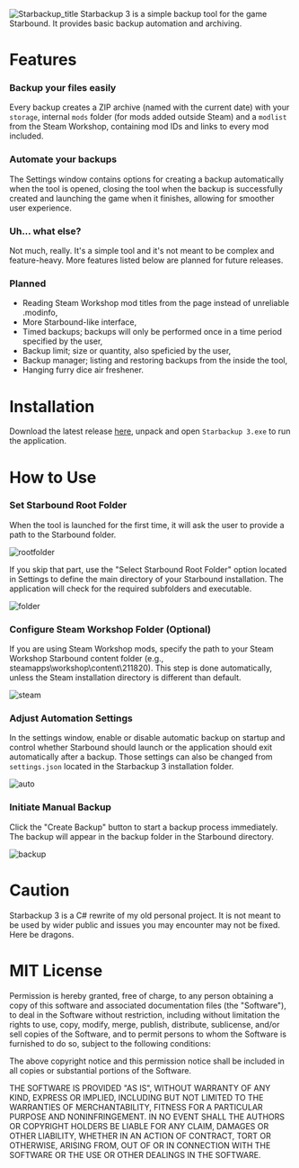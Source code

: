 ![Starbackup_title](https://github.com/user-attachments/assets/9a104ce1-1130-4409-86fa-7cb774973162)
Starbackup 3 is a simple backup tool for the game Starbound. It provides basic backup automation and archiving.

# Features

### Backup your files easily
Every backup creates a ZIP archive (named with the current date) with your ```storage```, internal ```mods``` folder (for mods added outside Steam) and a ```modlist``` from the Steam Workshop, containing mod IDs and links to every mod included.  
### Automate your backups 
The Settings window contains options for creating a backup automatically when the tool is opened, closing the tool when the backup is successfully created and launching the game when it finishes, allowing for smoother user experience.
### Uh... what else?
Not much, really. It's a simple tool and it's not meant to be complex and feature-heavy. More features listed below are planned for future releases.


### Planned
* Reading Steam Workshop mod titles from the page instead of unreliable .modinfo,
* More Starbound-like interface,
* Timed backups; backups will only be performed once in a time period specified by the user,
* Backup limit; size or quantity, also speficied by the user,
* Backup manager; listing and restoring backups from the inside the tool,
* Hanging furry dice air freshener.


# Installation
Download the latest release [here](https://github.com/Awoolanche/Starbackup-3/releases), unpack and open ```Starbackup 3.exe``` to run the application.

# How to Use
### Set Starbound Root Folder
When the tool is launched for the first time, it will ask the user to provide a path to the Starbound folder.

![rootfolder](https://github.com/user-attachments/assets/19caf2d2-e913-42a8-aa60-2485347fa085)

If you skip that part, use the "Select Starbound Root Folder" option located in Settings to define the main directory of your Starbound installation. The application will check for the required subfolders and executable.

![folder](https://github.com/user-attachments/assets/f6e291ac-e182-4360-a4b1-e5b8b981309a)

### Configure Steam Workshop Folder (Optional)
If you are using Steam Workshop mods, specify the path to your Steam Workshop Starbound content folder (e.g., steamapps\workshop\content\211820). This step is done automatically, unless the Steam installation directory is different than default.

![steam](https://github.com/user-attachments/assets/012507b3-aeb6-4814-96d6-ccd6afee61cf)

### Adjust Automation Settings
In the settings window, enable or disable automatic backup on startup and control whether Starbound should launch or the application should exit automatically after a backup. Those settings can also be changed from ```settings.json``` located in the Starbackup 3 installation folder.

![auto](https://github.com/user-attachments/assets/493969ba-0b9a-484b-bd8c-e57cb586a07e)

### Initiate Manual Backup
Click the "Create Backup" button to start a backup process immediately. The backup will appear in the backup folder in the Starbound directory.

![backup](https://github.com/user-attachments/assets/d869da23-3df4-4669-a1da-343b0c511462)


# Caution
Starbackup 3 is a C# rewrite of my old personal project. It is not meant to be used by wider public and issues you may encounter may not be fixed. Here be dragons.

# MIT License

Permission is hereby granted, free of charge, to any person obtaining a copy
of this software and associated documentation files (the "Software"), to deal
in the Software without restriction, including without limitation the rights
to use, copy, modify, merge, publish, distribute, sublicense, and/or sell
copies of the Software, and to permit persons to whom the Software is
furnished to do so, subject to the following conditions:

The above copyright notice and this permission notice shall be included in all
copies or substantial portions of the Software.

THE SOFTWARE IS PROVIDED "AS IS", WITHOUT WARRANTY OF ANY KIND, EXPRESS OR
IMPLIED, INCLUDING BUT NOT LIMITED TO THE WARRANTIES OF MERCHANTABILITY,
FITNESS FOR A PARTICULAR PURPOSE AND NONINFRINGEMENT. IN NO EVENT SHALL THE
AUTHORS OR COPYRIGHT HOLDERS BE LIABLE FOR ANY CLAIM, DAMAGES OR OTHER
LIABILITY, WHETHER IN AN ACTION OF CONTRACT, TORT OR OTHERWISE, ARISING FROM,
OUT OF OR IN CONNECTION WITH THE SOFTWARE OR THE USE OR OTHER DEALINGS IN THE
SOFTWARE.
